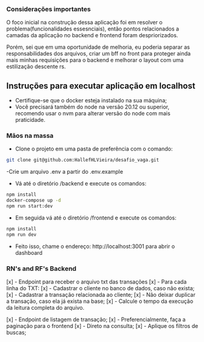 ### Considerações importantes
O foco inicial na construção dessa aplicação foi em resolver o problema(funcionalidades essesnciais), então pontos relacionados a camadas da aplicação no backend e frontend foram despriorizados.

Porém, sei que em uma oportunidade de melhoria, eu poderia separar as responsabilidades dos arquivos, criar um bff no front para proteger ainda mais minhas requisições para o backend e melhorar o layout com uma estilização descente rs.

## Instruções para executar aplicação em localhost
- Certifique-se que o docker esteja instalado na sua máquina;
- Você precisará também do node na versão 20.12 ou superior, recomendo usar o nvm para alterar versão do node com mais praticidade.

### Mãos na massa
- Clone o projeto em uma pasta de preferência com o comando:
```bash
git clone git@github.com:HallefHLVieira/desafio_vaga.git
```

-Crie um arquivo .env a partir do .env.example

- Vá até o diretório /backend e execute os comandos:
```bash
npm install
docker-compose up -d
npm run start:dev
```
- Em seguida vá até o diretório /frontend e execute os comandos:
```bash
npm install
npm run dev
```

- Feito isso, chame o endereço: http://localhost:3001 para abrir o dashboard



### RN's and RF's Backend
[x] - Endpoint para receber o arquivo txt das transações
[x] - Para cada linha do TXT:
[x] - Cadastrar o cliente no banco de dados, caso não exista;
[x] - Cadastrar a transação relacionada ao cliente;
[x] - Não deixar duplicar a transação, caso ela já exista na base;
[x] - Calcule o tempo da execução da leitura completa do arquivo.

[x] - Endpoint de listagem de transação;
[x] - Preferencialmente, faça a paginação para o frontend 
[x] - Direto na consulta;
[x] - Aplique os filtros de buscas;